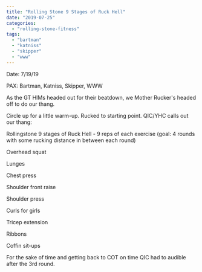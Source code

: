 ```yaml
---
title: "Rolling Stone 9 Stages of Ruck Hell"
date: "2019-07-25"
categories: 
  - "rolling-stone-fitness"
tags: 
  - "bartman"
  - "katniss"
  - "skipper"
  - "www"
---
```


Date: 7/19/19

PAX: Bartman, Katniss, Skipper, WWW

As the GT HIMs headed out for their beatdown, we Mother Rucker's headed off to do our thang.

Circle up for a little warm-up. Rucked to starting point. QIC/YHC calls out our thang:

Rollingstone 9 stages of Ruck Hell - 9 reps of each exercise (goal: 4 rounds with some rucking distance in between each round)

Overhead squat

Lunges

Chest press

Shoulder front raise

Shoulder press

Curls for girls

Tricep extension

Ribbons

Coffin sit-ups

For the sake of time and getting back to COT on time QIC had to audible after the 3rd round.
